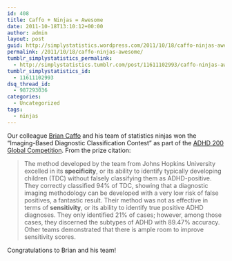 ```yaml
---
id: 408
title: Caffo + Ninjas = Awesome
date: 2011-10-18T13:10:12+00:00
author: admin
layout: post
guid: http://simplystatistics.wordpress.com/2011/10/18/caffo-ninjas-awesome
permalink: /2011/10/18/caffo-ninjas-awesome/
tumblr_simplystatistics_permalink:
  - http://simplystatistics.tumblr.com/post/11611102993/caffo-ninjas-awesome
tumblr_simplystatistics_id:
  - 11611102993
dsq_thread_id:
  - 987293036
categories:
  - Uncategorized
tags:
  - ninjas
---
```

Our colleague <a href="http://www.biostat.jhsph.edu/~bcaffo/" target="_blank">Brian Caffo</a> and his team of statistics ninjas won the &#8220;Imaging-Based Diagnostic Classification Contest&#8221; as part of the <a href="http://fcon_1000.projects.nitrc.org/indi/adhd200/results.html" target="_blank">ADHD 200 Global Competition</a>. From the prize citation:

> <span>The method developed by the team from Johns Hopkins University excelled in its <strong>specificity</strong>, or its ability to identify typically developing children (TDC) without falsely classifying them as ADHD-positive. They correctly classified 94% of TDC, showing that a diagnostic imaging methodology can be developed with a very low risk of false positives, a fantastic result. Their method was not as effective in terms of <strong>sensitivity</strong>, or its ability to identify true positive ADHD diagnoses. They only identified 21% of cases; however, among those cases, they discerned the subtypes of ADHD with 89.47% accuracy. Other teams demonstrated that there is ample room to improve sensitivity scores. </span>

<span>Congratulations to Brian and his team!</span>